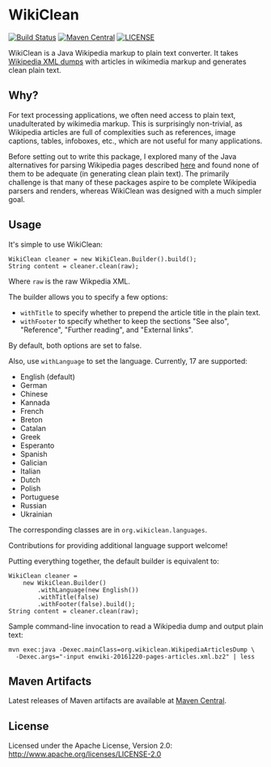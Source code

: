 WikiClean
=========
[![Build Status](https://travis-ci.org/lintool/wikiclean.svg?branch=master)](https://travis-ci.org/lintool/wikiclean)
[![Maven Central](https://maven-badges.herokuapp.com/maven-central/org.wikiclean/wikiclean/badge.svg)](https://maven-badges.herokuapp.com/maven-central/org.wikiclean/wikiclean)
[![LICENSE](https://img.shields.io/badge/license-Apache-blue.svg?style=flat-square)](http://www.apache.org/licenses/LICENSE-2.0)

WikiClean is a Java Wikipedia markup to plain text converter. It takes [Wikipedia XML dumps](http://en.wikipedia.org/wiki/Wikipedia:Database_download) with articles in wikimedia markup and generates clean plain text.

Why?
----

For text processing applications, we often need access to plain text, unadulterated by wikimedia markup. This is surprisingly non-trivial, as Wikipedia articles are full of complexities such as references, image captions, tables, infoboxes, etc., which are not useful for many applications.

Before setting out to write this package, I explored many of the Java alternatives for parsing Wikipedia pages described
[here](http://www.mediawiki.org/wiki/Alternative_parsers) and found none of them to be adequate (in generating clean plain text). The primarily challenge is that many of these packages aspire to be complete Wikipedia parsers and renders, whereas WikiClean was designed with a much simpler goal.

Usage
-----

It's simple to use WikiClean:

```
WikiClean cleaner = new WikiClean.Builder().build();
String content = cleaner.clean(raw);
```

Where `raw` is the raw Wikpedia XML.

The builder allows you to specify a few options:

* `withTitle` to specify whether to prepend the article title in the plain text.
* `withFooter` to specify whether to keep the sections "See also", "Reference", "Further reading", and "External links".

By default, both options are set to false.

Also, use `withLanguage` to set the language. Currently, 17 are supported:

* English (default)
* German
* Chinese
* Kannada
* French
* Breton
* Catalan
* Greek
* Esperanto
* Spanish
* Galician
* Italian
* Dutch
* Polish
* Portuguese
* Russian
* Ukrainian

The corresponding classes are in `org.wikiclean.languages`.

Contributions for providing additional language support welcome!

Putting everything together, the default builder is equivalent to:

```
WikiClean cleaner =
    new WikiClean.Builder()
        .withLanguage(new English())
        .withTitle(false)
        .withFooter(false).build();
String content = cleaner.clean(raw);
```

Sample command-line invocation to read a Wikipedia dump and output plain text:

```
mvn exec:java -Dexec.mainClass=org.wikiclean.WikipediaArticlesDump \
  -Dexec.args="-input enwiki-20161220-pages-articles.xml.bz2" | less
```

Maven Artifacts
---------------

Latest releases of Maven artifacts are available at [Maven Central](http://search.maven.org/#search%7Cga%7C1%7Cwikiclean).

License
-------

Licensed under the Apache License, Version 2.0: http://www.apache.org/licenses/LICENSE-2.0
